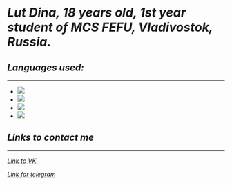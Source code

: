 
# _Lut Dina, 18 years old, 1st year student of MCS FEFU, Vladivostok, Russia._
## _Languages used:_
______
* <img src="https://img.shields.io/badge/Python-DEB887?style=for-the-badge&logo=python&logoColor=black" />

* <img src="https://img.shields.io/badge/C++-DEB887?style=for-the-badge&logo=c++&logoColor=black" />

* <img src="https://img.shields.io/badge/C-DEB887?style=for-the-badge&logo=&logoColor=black" />


*  <img src="https://img.shields.io/badge/C Sharp-DEB887?style=for-the-badge&logo=c sharp&logoColor=black" />

## _Links to contact me_
_____
[_Link to VK_](https://vk.com/naomi_des04)

[_Link for telegram_](https://t.me/qmmmtt)
